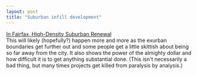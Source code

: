 ```yaml
---
layout: post
title: "Suburban infill development"
---
```




<a href="http://www.washingtonpost.com/wp-dyn/articles/A27190-2002Sep2.html">In Fairfax, High-Density Suburban Renewal</a><br>
This will likely (hopefully?) happen more and more as the exurban boundaries get further out and some people get a little skittish about being so far away from the city. It also shows the power of the almighty dollar and how difficult it is to get anything substantial done. (This isn't necessarily a bad thing, but many times projects get killed from paralysis by analysis.)


